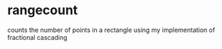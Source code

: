 # rangecount
counts the number of points in a rectangle using my implementation of fractional cascading
